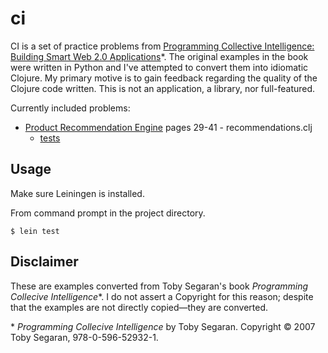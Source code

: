 # ci

CI is a set of practice problems from 
[Programming Collective Intelligence: Building Smart Web 2.0 Applications](https://smile.amazon.com/gp/product/0596529325)\*. 
The original examples in the book were written in Python and I've attempted to convert them into idiomatic Clojure. My primary 
motive is to gain feedback regarding the quality of the Clojure code written. This is not an application, a library, 
nor full-featured.

Currently included problems:
  * [Product Recommendation Engine](src/ci/recommendations.clj) pages 29-41 - recommendations.clj
    * [tests](test/ci/recommendations_test.clj)

## Usage

Make sure Leiningen is installed.

From command prompt in the project directory.

    $ lein test

## Disclaimer

These are examples converted from Toby Segaran's book *Programming Collecive Intelligence*\*. I do not assert a 
Copyright for this reason; despite that the examples are not directly copied&mdash;they are converted.

\* *Programming Collecive Intelligence* by Toby Segaran. Copyright © 2007 Toby Segaran, 978-0-596-52932-1.